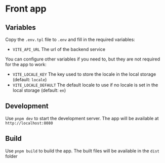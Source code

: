 # Front app

## Variables

Copy the `.env.tpl` file to `.env` and fill in the required variables:

-   `VITE_API_URL` The url of the backend service

You can configure other variables if you need to, but they are not required for the app to work:

-   `VITE_LOCALE_KEY` The key used to store the locale in the local storage (default: `locale`)
-   `VITE_LOCALE_DEFAULT` The default locale to use if no locale is set in the local storage (default: `en`)

## Development

Use `pnpm dev` to start the development server. The app will be available at `http://localhost:8080`

## Build

Use `pnpm build` to build the app. The built files will be available in the `dist` folder
